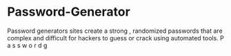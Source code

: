 # Password-Generator
Password generators sites create a strong , randomized passwords that are complex and difficult for hackers
to guess or crack using automated tools.
P
a
s
s
w
o
r
d
g
